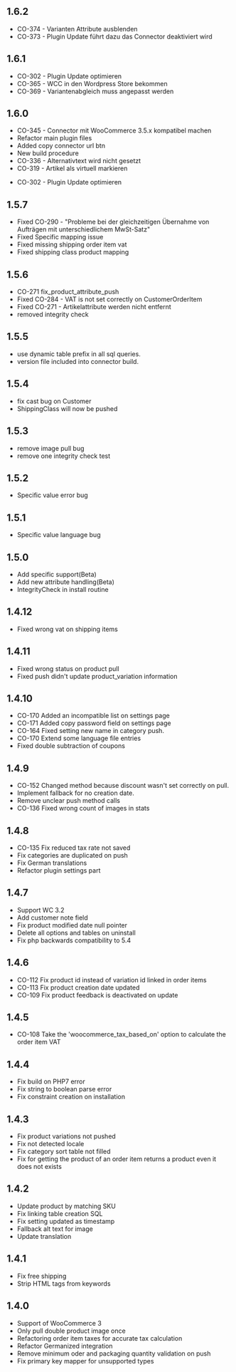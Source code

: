 1.6.2
-----
* CO-374 - Varianten Attribute ausblenden
* CO-373 - Plugin Update führt dazu das Connector deaktiviert wird

1.6.1
-----
- CO-302 - Plugin Update optimieren
- CO-365 - WCC in den Wordpress Store bekommen
- CO-369 - Variantenabgleich muss angepasst werden

1.6.0
-----
- CO-345 - Connector mit WooCommerce 3.5.x kompatibel machen
- Refactor main plugin files 
- Added copy connector url btn
- New build procedure
- CO-336 - Alternativtext wird nicht gesetzt
- CO-319 - Artikel als virtuell markieren
* CO-302 - Plugin Update optimieren

1.5.7
-----
- Fixed CO-290 - "Probleme bei der gleichzeitigen Übernahme von Aufträgen mit unterschiedlichem MwSt-Satz"
- Fixed Specific mapping issue
- Fixed missing shipping order item vat
- Fixed shipping class product mapping

1.5.6
-----
- CO-271 fix_product_attribute_push
- Fixed CO-284 - VAT is not set correctly on CustomerOrderItem
- Fixed CO-271 - Artikelattribute werden nicht entfernt
- removed integrity check 

1.5.5
-----
- use dynamic table prefix in all sql queries.
- version file included into connector build.

1.5.4
-----
- fix cast bug on Customer
- ShippingClass will now be pushed

1.5.3
-----
- remove image pull bug
- remove one integrity check test

1.5.2
-----
- Specific value error bug

1.5.1
-----
- Specific value language bug

1.5.0
-----
- Add specific support(Beta)
- Add new attribute handling(Beta)
- IntegrityCheck in install routine

1.4.12
-----
- Fixed wrong vat on shipping items

1.4.11
-----
- Fixed wrong status on product pull
- Fixed push didn't update product_variation information

1.4.10
-----
- CO-170 Added an incompatible list on settings page
- CO-171 Added copy password field on settings page
- CO-164 Fixed setting new name in category push.
- CO-170 Extend some language file entries
- Fixed double subtraction of coupons

1.4.9
-----
- CO-152 Changed method because discount wasn't set correctly on pull.
- Implement fallback for no creation date.
- Remove unclear push method calls
- CO-136 Fixed wrong count of images in stats

1.4.8
-----
- CO-135 Fix reduced tax rate not saved
- Fix categories are duplicated on push
- Fix German translations
- Refactor plugin settings part

1.4.7
-----
- Support WC 3.2
- Add customer note field
- Fix product modified date null pointer
- Delete all options and tables on uninstall
- Fix php backwards compatibility to 5.4

1.4.6
-----
- CO-112 Fix product id instead of variation id linked in order items
- CO-113 Fix product creation date updated
- CO-109 Fix product feedback is deactivated on update

1.4.5
-----
- CO-108 Take the 'woocommerce_tax_based_on' option to calculate the order item VAT

1.4.4
-----
- Fix build on PHP7 error
- Fix string to boolean parse error
- Fix constraint creation on installation

1.4.3
-----
- Fix product variations not pushed
- Fix not detected locale
- Fix category sort table not filled
- Fix for getting the product of an order item returns a product even it does not exists

1.4.2
-----
- Update product by matching SKU
- Fix linking table creation SQL
- Fix setting updated as timestamp 
- Fallback alt text for image
- Update translation

1.4.1
-----
- Fix free shipping
- Strip HTML tags from keywords

1.4.0
-----
- Support of WooCommerce 3
- Only pull double product image once
- Refactoring order item taxes for accurate tax calculation
- Refactor Germanized integration
- Remove minimum oder and packaging quantity validation on push
- Fix primary key mapper for unsupported types